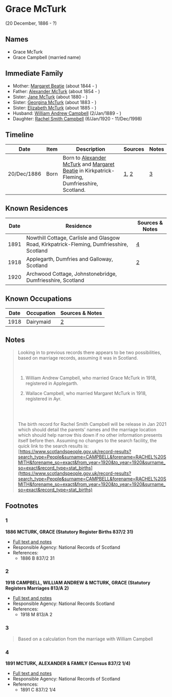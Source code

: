 ﻿---
layout: person
subject_key: i54145218
permalink: /people/i54145218
---

# Grace McTurk
(20 December, 1886 - ?)

## Names

* Grace McTurk
* Grace Campbell (married name)

## Immediate Family

* Mother: [Margaret Beatie](./@2654341@-margaret-beatie-b1844-d.md) (about 1844 - )
* Father: [Alexander McTurk](./@39936423@-alexander-mcturk-b1854-d.md) (about 1854 - )
* Sister: [Jane McTurk](./@18380667@-jane-mcturk-b1880-d.md) (about 1880 - )
* Sister: [Georgina McTurk](./@51187488@-georgina-mcturk-b1883-d.md) (about 1883 - )
* Sister: [Elizabeth McTurk](./@78245729@-elizabeth-mcturk-b1885-d.md) (about 1885 - )
* Husband: [William Andrew Campbell](./@4716977@-william-andrew-campbell-b1889-1-2-d.md) (2/Jan/1889 - )
* Daughter: [Rachel Smith Campbell](./@40394043@-rachel-smith-campbell-b1920-1-6-d1998-12-11.md) (6/Jan/1920 - 11/Dec/1998)

## Timeline

Date | Item | Description | Sources | Notes
---|---|---|---|---
20/Dec/1886 | Born | Born to [Alexander McTurk](./@39936423@-alexander-mcturk-b1854-d.md) and [Margaret Beatie](./@2654341@-margaret-beatie-b1844-d.md) in Kirkpatrick-Fleming, Dumfriesshire, Scotland. | [1](#1), [2](#2) | [3](#3)

## Known Residences

Date | Residence | Sources & Notes
---|---|---
1891 | Nowthill Cottage, Carlisle and Glasgow Road, Kirkpatrick-Fleming, Dumfriesshire, Scotland | [4](#4)
1918 | Applegarth, Dumfries and Galloway, Scotland | [2](#2)
1920 | Archwood Cottage, Johnstonebridge, Dumfriesshire, Scotland | 

## Known Occupations

Date | Occupation | Sources & Notes
---|---|---
1918 | Dairymaid | [2](#2)

## Notes

> Looking in to previous records there appears to be two possibilities, based on marriage records, assuming it was in Scotland.
>
> <br/>
>
> 1. William Andrew Campbell, who married Grace McTurk in 1918, registered in Applegarth.
>
> 2. Wallace Campbell, who married Margaret McTurk in 1918, registered in Ayr.
>
> <br/>
>
> <br/>
>
> The birth record for Rachel Smith Campbell will be release in Jan 2021 which should detail the parents' names and the marriage location which should help narrow this down if no other information presents itself before then. Assuming no changes to the search facility, the quick link to the search results is: [https://www.scotlandspeople.gov.uk/record-results?search_type=People&surname=CAMPBELL&forename=RACHEL%20SMITH&forename_so=exact&from_year=1920&to_year=1920&surname_so=exact&record_type=stat_births](https://www.scotlandspeople.gov.uk/record-results?search_type=People&surname=CAMPBELL&forename=RACHEL%20SMITH&forename_so=exact&from_year=1920&to_year=1920&surname_so=exact&record_type=stat_births)
>


## Footnotes

### 1

**1886 MCTURK, GRACE (Statutory Register Births 837/2 31)**

* [Full text and notes](../sources/@49268960@-1886-mcturk,-grace-statutory-register-births-837-2-31-.md)
* Responsible Agency: National Records of Scotland
* References: 
  * 1886 B 837/2 31

### 2

**1918 CAMPBELL, WILLIAM ANDREW & MCTURK, GRACE (Statutory Registers Marriages 813/A 2)**

* [Full text and notes](../sources/@61071920@-1918-campbell,-william-andrew-&-mcturk,-grace-statutory-registers-marriages-813-a-2-.md)
* Responsible Agency: National Records Scotland
* References: 
  * 1918 M 813/A 2

### 3

> Based on a calculation from the marriage with William Campbell
>


### 4

**1891 MCTURK, ALEXANDER & FAMILY (Census 837/2 1/4)**

* [Full text and notes](../sources/@40590800@-1891-mcturk,-alexander-&-family-census-837-2-1-4-.md)
* Responsible Agency: National Records of Scotland
* References: 
  * 1891 C 837/2 1/4

